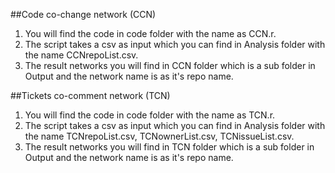 ##Code co-change network (CCN)
1. You will find the code in code folder with the name as CCN.r.
2. The script takes a csv as input which you can find in Analysis folder with the name CCNrepoList.csv.
3. The result networks you will find in CCN folder which is a sub folder in Output and the network name is as it's repo name.

##Tickets co-comment network (TCN)
1. You will find the code in code folder with the name as TCN.r.
2. The script takes a csv as input which you can find in Analysis folder with the name TCNrepoList.csv, TCNownerList.csv, TCNissueList.csv.
3. The result networks you will find in TCN folder which is a sub folder in Output and the network name is as it's repo name.
